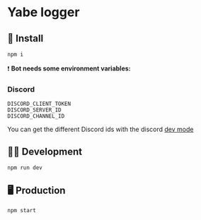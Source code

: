 # Yabe logger

## 🔧 Install
```bash
npm i
```

❗ **Bot needs some environment variables:**

### Discord
```
DISCORD_CLIENT_TOKEN
DISCORD_SERVER_ID
DISCORD_CHANNEL_ID
```

You can get the different Discord ids with the discord [dev mode](https://discordia.me/en/developer-mode)

## 👨‍💻 Development
```bash
npm run dev
```

## 🖥️ Production
```bash
npm start
```
